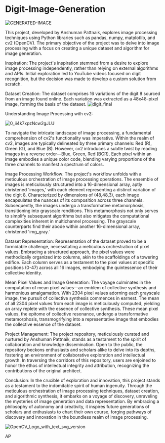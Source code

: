 # Digit-Image-Generation

![GENERATED-IMAGE](https://github.com/ANSHPG/Digit-Image-Generation/assets/132222062/c40aba95-e05c-43c4-b889-4c5723d304cd)

This project, developed by Anshuman Pattnaik, explores image processing techniques using Python libraries such as pandas, numpy, matplotlib, and cv2 (OpenCV). The primary objective of the project was to delve into image processing with a focus on creating a unique dataset and algorithm for image generation.

Inspiration:
The project's inspiration stemmed from a desire to explore image processing independently, rather than relying on external algorithms and APIs. Initial exploration led to YouTube videos focused on digit recognition, but the decision was made to develop a custom solution from scratch.

Dataset Creation:
The dataset comprises 16 variations of the digit 8 sourced from an image found online. Each variation was extracted as a 48x48-pixel image, forming the basis of the dataset.
![digit_final](https://github.com/ANSHPG/Digit-Image-Generation/assets/132222062/de627a94-5342-488b-9a70-e2d2af81d6f3)

Understanding Image Processing with cv2:

![0_ii4k7xpzNcw2gJLU](https://github.com/ANSHPG/Digit-Image-Generation/assets/132222062/4bf5b065-0687-47c3-bb92-bb4fa316e82e)

To navigate the intricate landscape of image processing, a fundamental comprehension of cv2's functionality was imperative. Within the realm of cv2, images are typically delineated by three primary channels: Red (R), Green (G), and Blue (B). However, cv2 introduces a subtle twist by reading images in a reverse order—Blue, Green, Red (BGR). Each pixel within an image embodies a unique color code, blending varying proportions of the three channels to manifest a spectrum of colors.

Image Processing Workflow:
The project's workflow unfolds with a meticulous orchestration of image processing operations. The ensemble of images is meticulously structured into a 16-dimensional array, aptly christened 'images,' with each element representing a distinct variation of the digit 8. Characterized by dimensions of (48,48,3), each image encapsulates the nuances of its composition across three channels. Subsequently, the images undergo a transformative metamorphosis, transitioning into grayscale renditions. This metamorphosis not only serves to simplify subsequent algorithms but also mitigates the computational complexities inherent in multichannel processing. The grayscale counterparts find their abode within another 16-dimensional array, christened 'img_gray.'

Dataset Representation:
Representation of the dataset proved to be a formidable challenge, necessitating a meticulous orchestration of pixel values. Embracing a structured approach, the pixel values were methodically organized into columns, akin to the scaffoldings of a towering edifice. Each column serves as a testament to the pixel values at specific positions (0-47) across all 16 images, embodying the quintessence of their collective identity.

Mean Pixel Values and Image Generation:
The voyage culminates in the computation of mean pixel values—an emblem of collective synthesis and harmonious amalgamation. With 2304 pixel values adorning each grayscale image, the pursuit of collective synthesis commences in earnest. The mean of all 2304 pixel values from each image is meticulously computed, yielding an array replete with the essence of collective synthesis. These mean pixel values, the epitome of collective resonance, undergo a transformative metamorphosis, transmogrifying into a representative image that embodies the collective essence of the dataset.

Project Management:
The project repository, meticulously curated and nurtured by Anshuman Pattnaik, stands as a testament to the spirit of collaboration and knowledge dissemination. Open to the public, the repository beckons enthusiasts and scholars alike to delve into its depths, fostering an environment of collaborative exploration and intellectual growth. In traversing the corridors of this repository, users are enjoined to honor the ethos of intellectual integrity and attribution, recognizing the contributions of the original architect.

Conclusion:
In the crucible of exploration and innovation, this project stands as a testament to the indomitable spirit of human ingenuity. Through the meticulous orchestration of image processing techniques, dataset creation, and algorithmic synthesis, it embarks on a voyage of discovery, unraveling the mysteries of image generation and data representation. By embracing a philosophy of autonomy and creativity, it inspires future generations of scholars and enthusiasts to chart their own course, forging pathways of discovery and innovation in the boundless realm of image processing.

![OpenCV_Logo_with_text_svg_version](https://github.com/ANSHPG/Digit-Image-Generation/assets/132222062/dfcf7691-f4d2-40cd-bad6-41856b92ebae)




AP
